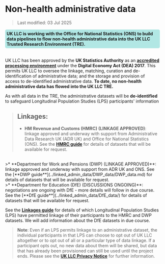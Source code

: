 # Non-health administrative data
>Last modified: 03 Jul 2025
<div style="background-color: rgba(0, 178, 169, 0.3); padding: 5px; border-radius: 5px;"><strong>UK LLC is working with the Office for National Statistics (ONS) to build data pipelines to flow non-health administrative data into the UK LLC Trusted Research Environment (TRE).</strong></div>  
<br>

UK LLC has been approved by the **UK Statistics Authority** as an [**accredited processing environment**](https://uksa.statisticsauthority.gov.uk/digitaleconomyact-research-statistics/better-access-to-data-for-research-information-for-processors/list-of-digital-economy-act-accredited-processing-environments/) under the **Digital Economy Act (DEA) 2017**. This permits UK LLC to oversee the linkage, matching, curation and de-identification of administrative data; and  the storage and provision of access to de-identified administrative data. **To date, no non-health administrative data has flowed into the UK LLC TRE.** 

As with all data in the TRE, the administrative datasets will be **de-identified** to safeguard Longitudinal Population Studies (LPS) participants' information

>## Linkages:
>* **HM Revenue and Customs (HMRC) (LINKAGE APPROVED)**: linkage approved and underway with support from Administrative Data Research UK (ADR UK) and Office for National Statistics (ONS). See the [**HMRC guide**](../linked_admin_data/HMRC_data/) for details of datasets that will be available for request.      
<br>
>* **Department for Work and Pensions (DWP) (LINKAGE APPROVED)**: linkage approved and underway with support from ADR UK and ONS. See the [**DWP guide**](../linked_admin_data/DWP_data/DWP_data.md) for details of datasets that will be available for request.    
<br>
>* **Department for Education (DfE) (DISCUSSIONS ONGOING)**: negotiations are ongoing with DfE - more details will follow in due course. See the [**DfE guide**](../linked_admin_data/DfE_data/) for details of datasets that will be available for request.  
<br>

See the [**Linkages guide**](../Linkages/LPS_linkages.md) for details of which Longitudinal Population Studies (LPS) have permitted linkage of their participants to the HMRC and DWP datasets. We will add information about the DfE datasets in due course. 

>**Note**: Even if an LPS permits linkage to an administrative dataset, the individual participants in that LPS can choose to opt out of UK LLC altogether or to opt out of all or a particular type of  data linkage. If a participant opts out, no new data about them will be shared, but data that has already been provisioned can still be used until the project ends. Please see the [**UK LLC Privacy Notice**](https://ukllc.ac.uk/privacy-policy) for further information.